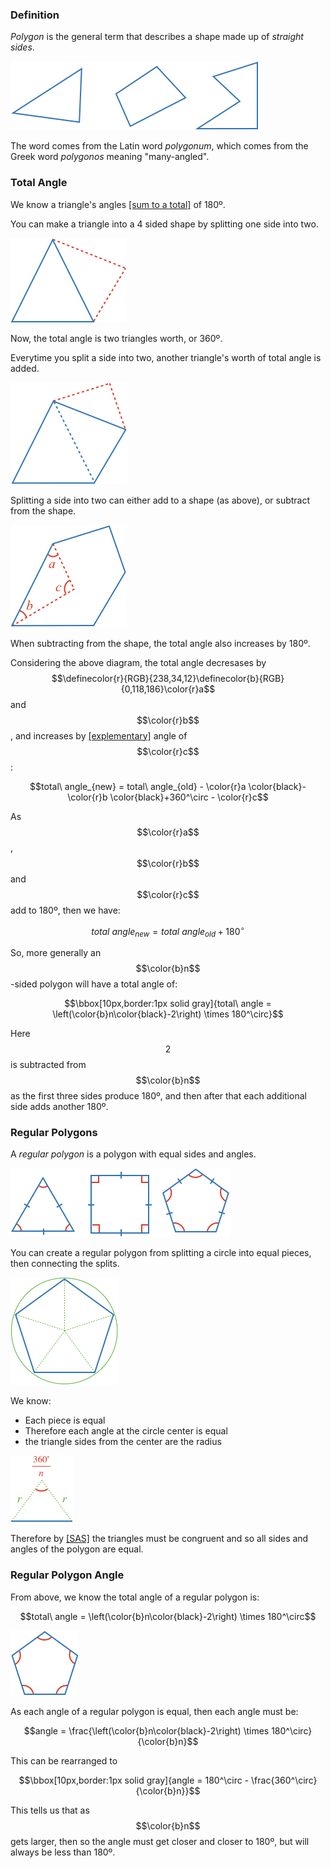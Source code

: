 ### Definition

*Polygon* is the general term that describes a shape made up of *straight sides*.

![](examples.png)

The word comes from the Latin word _polygonum_, which comes from the Greek word _polygonos_ meaning "many-angled".

### Total Angle

We know a triangle's angles [[sum to a total]]((qr,'Math/Geometry_1/Triangles/base/AngleSum',#00756F)) of 180º.

You can make a triangle into a 4 sided shape by splitting one side into two.

![](quad.png)

Now, the total angle is two triangles worth, or 360º.

Everytime you split a side into two, another triangle's worth of total angle is added.

![](pent.png)

Splitting a side into two can either add to a shape (as above), or subtract from the shape.

![](inside.png)

When subtracting from the shape, the total angle also increases by 180º.

Considering the above diagram, the total angle decresases by $$\definecolor{r}{RGB}{238,34,12}\definecolor{b}{RGB}{0,118,186}\color{r}a$$ and $$\color{r}b$$, and increases by [[explementary]]((qr,'Math/Geometry_1/AngleGroups/base/Explementary',#00756F)) angle of $$\color{r}c$$:

$$total\ angle_{new} = total\ angle_{old} - \color{r}a \color{black}- \color{r}b \color{black}+360^\circ - \color{r}c$$

As $$\color{r}a$$, $$\color{r}b$$ and $$\color{r}c$$ add to 180º, then we have:

$$total\ angle_{new} = total\ angle_{old} + 180^\circ$$

So, more generally an $$\color{b}n$$-sided polygon will have a total angle of:

$$\bbox[10px,border:1px solid gray]{total\ angle = \left(\color{b}n\color{black}-2\right) \times 180^\circ}$$

Here $$2$$ is subtracted from $$\color{b}n$$ as the first three sides produce 180º, and then after that each additional side adds another 180º.

### Regular Polygons

A *regular polygon* is a polygon with equal sides and angles.

![](regular_examples.png)

You can create a regular polygon from splitting a circle into equal pieces, then connecting the splits.

![](split.png)

We know:

* Each piece is equal
* Therefore each angle at the circle center is equal
* the triangle sides from the center are the radius

![](tri.png)

Therefore by [[SAS]]((qr,'Math/Geometry_1/CongruentTriangles/base/Sas',#00756F)) the triangles must be congruent and so all sides and angles of the polygon are equal.


### Regular Polygon Angle

From above, we know the total angle of a regular polygon is:

$$total\ angle = \left(\color{b}n\color{black}-2\right) \times 180^\circ$$

![](poly_angle.png)

As each angle of a regular polygon is equal, then each angle must be:

$$angle = \frac{\left(\color{b}n\color{black}-2\right) \times 180^\circ}{\color{b}n}$$

This can be rearranged to

$$\bbox[10px,border:1px solid gray]{angle = 180^\circ - \frac{360^\circ}{\color{b}n}}$$

This tells us that as $$\color{b}n$$ gets larger, then so the angle must get closer and closer to 180º, but will always be less than 180º.



<!-- 
$$\definecolor{g}{RGB}{29,177,0}\definecolor{b}{RGB}{0,118,186}\definecolor{r}{RGB}{238,34,12}\definecolor{v}{RGB}{203,41,123}\defineColor{gr}{100,100,100}$$

### Example Image
![](./test-image.png)

### Example QR
[[here]]((qr,'Math/Geometry_1/Triangles/base/AngleSumPres',#00756F)) -->